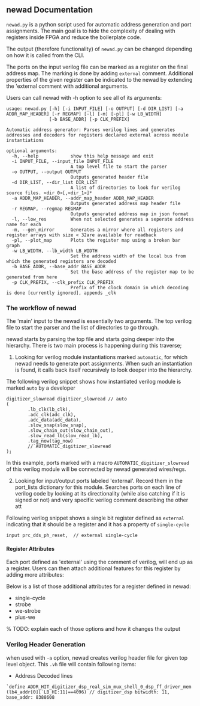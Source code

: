 ## newad Documentation

`newad.py` is a python script used for automatic address generation and port assignments. The main goal is to hide the complexity of dealing with registers inside FPGA and reduce the boilerplate code. 

The output (therefore functionality) of `newad.py` can be changed depending on how it is called from the CLI. 

The ports on the input verilog file can be marked as a register on the final address map. The marking is done by adding `external` comment. Additional properties of the given register can be indicated to the newad by extending the 'external comment with additional arguments. 

Users can call newad with -h option to see all of its arguments: 

```
usage: newad.py [-h] [-i INPUT_FILE] [-o OUTPUT] [-d DIR_LIST] [-a ADDR_MAP_HEADER] [-r REGMAP] [-l] [-m] [-pl] [-w LB_WIDTH]
                [-b BASE_ADDR] [-p CLK_PREFIX]

Automatic address generator: Parses verilog lines and generates addresses and decoders for registers declared external across module
instantiations

optional arguments:
  -h, --help            show this help message and exit
  -i INPUT_FILE, --input_file INPUT_FILE
                        A top level file to start the parser
  -o OUTPUT, --output OUTPUT
                        Outputs generated header file
  -d DIR_LIST, --dir_list DIR_LIST
                        A list of directories to look for verilog source files. <dir_0>[,<dir_1>]*
  -a ADDR_MAP_HEADER, --addr_map_header ADDR_MAP_HEADER
                        Outputs generated address map header file
  -r REGMAP, --regmap REGMAP
                        Outputs generated address map in json format
  -l, --low_res         When not selected generates a seperate address name for each
  -m, --gen_mirror      Generates a mirror where all registers and register arrays with size < 32are available for readback
  -pl, --plot_map       Plots the register map using a broken bar graph
  -w LB_WIDTH, --lb_width LB_WIDTH
                        Set the address width of the local bus from which the generated registers are decoded
  -b BASE_ADDR, --base_addr BASE_ADDR
                        Set the base address of the register map to be generated from here
  -p CLK_PREFIX, --clk_prefix CLK_PREFIX
                        Prefix of the clock domain in which decoding is done [currently ignored], appends _clk

```


### The workflow of newad

The 'main' input to the newad is essentially two arguments. The top verilog file to start the parser and the list of directories to go through. 

newad starts by parsing the top file and starts going deeper into the hierarchy. There is two main process is happening during this traverse;

1) Looking for verilog module instantiations marked `automatic`, for which newad needs to generate port assignments. When such an instantiation is found, it calls back itself recursively to look deeper into the hierarchy.

The following verilog snippet shows how instantiated verilog module is marked `auto` by a developer

```
digitizer_slowread digitizer_slowread // auto
(
        .lb_clk(lb_clk),
        .adc_clk(adc_clk),
        .adc_data(adc_data),
        .slow_snap(slow_snap),
        .slow_chain_out(slow_chain_out),
        .slow_read_lb(slow_read_lb),
        .tag_now(tag_now)
        //`AUTOMATIC_digitizer_slowread
);
```

In this example, ports marked with a macro `AUTOMATIC_digitizer_slowread` of this verilog module will be connected by newad generated wires/regs. 


2) Looking for input/output ports labeled 'external'. Record them in the port_lists dictionary for this module. Searches ports on each line of verilog code by looking at its directionality (while also catching if it is signed or not) and very specific verilog comment describing the other att


Following verilog snippet shows a single bit register defined as `external` indicating that it should be a register and it has a property of `single-cycle`

```
input prc_dds_ph_reset,  // external single-cycle
```


#### Register Attributes

Each port defined as 'external' using the comment of verilog, will end up as a register. Users can then attach additional features for this register by adding more attributes: 

Below is a list of those additional attributes for a register defined in newad: 

* single-cycle
* strobe
* we-strobe
* plus-we

% TODO: explain each of those options and how it changes the output




### Verilog Header Generation

when used with `-a` option, newad creates verilog header file for given top level object. This `.vh` file will contain following items: 

* Address Decoded lines

```
`define ADDR_HIT_digitizer_dsp_real_sim_mux_shell_0_dsp_ff_driver_mem (lb4_addr[0][`LB_HI:11]==4096) // digitizer_dsp bitwidth: 11, base_addr: 8388608

```

